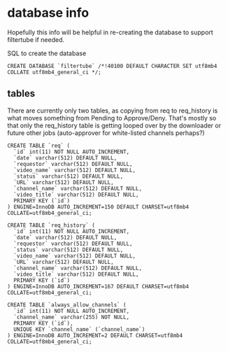 # database info

Hopefully this info will be helpful in re-creating the database to support filtertube if needed. 


SQL to create the database

```
CREATE DATABASE `filtertube` /*!40100 DEFAULT CHARACTER SET utf8mb4 COLLATE utf8mb4_general_ci */;
```

## tables

There are currently only two tables, as copying from req to req_history is what moves something from Pending to Approve/Deny. 
That's mostly so that only the req_history table is getting looped over by the downloader or future other jobs (auto-approver for white-listed channels perhaps?)



```
CREATE TABLE `req` (
  `id` int(11) NOT NULL AUTO_INCREMENT,
  `date` varchar(512) DEFAULT NULL,
  `requestor` varchar(512) DEFAULT NULL,
  `video_name` varchar(512) DEFAULT NULL,
  `status` varchar(512) DEFAULT NULL,
  `URL` varchar(512) DEFAULT NULL,
  `channel_name` varchar(512) DEFAULT NULL,
  `video_title` varchar(512) DEFAULT NULL,
  PRIMARY KEY (`id`)
) ENGINE=InnoDB AUTO_INCREMENT=150 DEFAULT CHARSET=utf8mb4 COLLATE=utf8mb4_general_ci;
```



```
CREATE TABLE `req_history` (
  `id` int(11) NOT NULL AUTO_INCREMENT,
  `date` varchar(512) DEFAULT NULL,
  `requestor` varchar(512) DEFAULT NULL,
  `status` varchar(512) DEFAULT NULL,
  `video_name` varchar(512) DEFAULT NULL,
  `URL` varchar(512) DEFAULT NULL,
  `channel_name` varchar(512) DEFAULT NULL,
  `video_title` varchar(512) DEFAULT NULL,
  PRIMARY KEY (`id`)
) ENGINE=InnoDB AUTO_INCREMENT=167 DEFAULT CHARSET=utf8mb4 COLLATE=utf8mb4_general_ci;
```


```
CREATE TABLE `always_allow_channels` (
  `id` int(11) NOT NULL AUTO_INCREMENT,
  `channel_name` varchar(255) NOT NULL,
  PRIMARY KEY (`id`),
  UNIQUE KEY `channel_name` (`channel_name`)
) ENGINE=InnoDB AUTO_INCREMENT=2 DEFAULT CHARSET=utf8mb4 COLLATE=utf8mb4_general_ci;

```